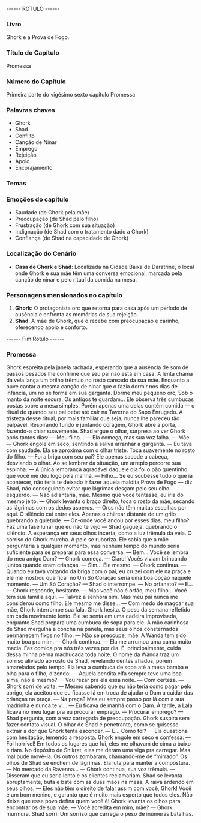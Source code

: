 ------ ROTULO ------

### Livro

Ghork e a Prova de Fogo.

### Título do Capítulo

Promessa

### Número do Capítulo

Primeira parte do vigésimo sexto capítulo Promessa

### Palavras chaves

- Ghork
- Shad
- Conflito
- Canção de Ninar
- Emprego
- Rejeição
- Apoio
- Encorajamento

### Temas

### Emoções do capítulo

- Saudade (de Ghork pela mãe)
- Preocupação (de Shad pelo filho)
- Frustração (de Ghork com sua situação)
- Indignação (de Shad com o tratamento dado a Ghork)
- Confiança (de Shad na capacidade de Ghork)

### Localização do Cenário

- **Casa de Ghork e Shad**: Localizada na Cidade Baixa de Daratrine, o local onde Ghork e sua mãe têm uma conversa emocional, marcada pela canção de ninar e pelo ritual da comida na mesa.

### Personagens mensionados no capítulo

1. **Ghork**: O protagonista orc que retorna para casa após um período de ausência e enfrenta as memórias de sua rejeição.
2. **Shad**: A mãe de Ghork, que o recebe com preocupação e carinho, oferecendo apoio e conforto.

------ Fim Rotulo ------

### Promessa

Ghork espreita pela janela rachada, esperando que a ausência de som de passos pesados lhe confirme que seu pai não está em casa. A lenta chama da vela lança um brilho trêmulo no rosto cansado da sua mãe. Enquanto a ouve cantar a mesma canção de ninar que o fazia dormir nos dias de infância, um nó se forma em sua garganta.
Dorme meu pequeno orc,
Sob o manto da noite escura,
Os antigos te guardam...
Ele observa três cumbucas postas sobre a mesa simples. Porém apenas uma delas contém comida — o ritual de quando seu pai bebe até cair na Taverna do Sapo Enrugado. A tristeza desse ritual, por mais familiar que seja, nunca lhe pareceu tão palpável. Respirando fundo e juntando coragem, Ghork abre a porta, fazendo-a chiar suavemente.
Shad ergue o olhar, surpresa ao ver Ghork após tantos dias:
— Meu filho... — Ela começa, mas sua voz falha.
— Mãe... — Ghork engole em seco, sentindo a saliva arranhar a garganta. — Eu tava com saudade.
Ela se aproxima com o olhar triste. Toca suavemente no rosto do filho.
— Foi a briga com seu pai?
Ele apenas sacode a cabeça, desviando o olhar. Ao se lembrar da situação, um arrepio percorre sua espinha.
— A única lembrança agradável daquele dia foi o pão quentinho que você me deu logo pela manhã.
— Filho... Se eu soubesse tudo o que ia acontecer, não teria te deixado ir fazer aquela maldita Prova de Fogo — diz Shad, não conseguindo evitar que lágrimas desçam pelo seu olho esquerdo.
— Não adiantaria, mãe. Mesmo que você tentasse, eu iria do mesmo jeito. — Ghork levanta o braço direito, toca o rosto da mãe, secando as lágrimas com os dedos ásperos. — Orcs não têm muitas escolhas por aqui.
O silêncio cai entre eles. Apenas o chilrear distante de um grilo quebrando a quietude.
— On-onde você andou por esses dias, meu filho? Faz uma fase lunar que eu não te vejo — Shad gagueja, quebrando o silêncio. A esperança em seus olhos incerta, como a luz trêmula da vela.
O sorriso do Ghork murcha. A pele se ruboriza. Ele sabia que a mãe perguntaria a qualquer momento, mas nenhum tempo do mundo seria suficiente para se preparar para essa conversa.
— Bem... Você se lembra do meu amigo Dam? — Ghork começa.
— Claro! Vocês viviam brincando juntos quando eram crianças.
— Sim... Ele mesmo. — Ghork continua. — Quando eu tava voltando da briga com o pai, eu cruzei com ele na praça e ele me mostrou que ficar no Um Só Coração seria uma boa opção naquele momento.
— Um Só Coração? — Shad o interrompe. — No orfanato?
— É... — Ghork responde, hesitante.
— Mas você não é órfão, meu filho... Você tem sua família aqui.
— Talvez a senhora sim. Mas meu pai nunca me considerou como filho. Ele mesmo me disse... — Com medo de magoar sua mãe, Ghork interrompe sua fala.
Ghork hesita. O peso da semana refletido em cada movimento lento. Ele se senta em uma cadeira improvisada, enquanto Shad prepara uma cumbuca de sopa para ele. A mão carinhosa de Shad mergulha a concha na panela, mas seus olhos consternados permanecem fixos no filho.
— Não se preocupe, mãe. A Wanda tem sido muito boa pra mim. — Ghork continua. — Ela me arrumou uma cama muito macia. Faz comida pra nós três vezes por dia. E, principalmente, cuida dessa minha perna machucada toda noite.
O nome da Wanda traz um sorriso aliviado ao rosto de Shad, revelando dentes afiados, porém amarelados pelo tempo. Ela leva a cumbuca de sopa até a mesa bamba e olha para o filho, dizendo:
— Aquela bendita elfa sempre teve uma boa alma, não é mesmo? — Vou rezar pra ela essa noite.
— Com certeza. — Ghork sorri de volta. — Mesmo sabendo que eu não teria como pagar pelo abrigo, ela aceitou que eu ficasse lá em troca de ajudar o Dam a cuidar das crianças na praça.
— Na praça? Mas eu sempre passo por lá com a sua madrinha e nunca te vi...
— Eu ficava de manhã com o Dam. À tarde, a Lala ficava no meu lugar pra eu procurar emprego.
— Procurar emprego? — Shad pergunta, com a voz carregada de preocupação.
Ghork suspira sem fazer contato visual. O olhar de Shad é penetrante, como se quisesse extrair a dor que Ghork tenta esconder.
— E... Como foi? — Ela questiona com hesitação, temendo a resposta.
Ghork engole em seco e confessa:
— Foi horrível! Em todos os lugares que fui, eles me olhavam de cima a baixo e riam. No depósito de Snikrat, eles me deram uma viga pra carregar. Mas mal pude movê-la. Os outros zombaram, chamando-me de “mirrado”.
Os olhos de Shad se enchem de lágrimas. Ela luta para manter a compostura.
— No mercado da Ravenna... — Ghork continua, sua voz trêmula. — Disseram que eu seria lento e os clientes reclamariam.
Shad se levanta abruptamente, bufa e bate com as duas mãos na mesa. A raiva ardendo em seus olhos.
— Eles não têm o direito de falar assim com você, Ghork! Você é um bom menino, e garanto que é muito mais esperto que todos eles. Não deixe que esse povo defina quem você é!
Ghork levanta os olhos para encontrar os de sua mãe.
— Você acredita em mim, mãe? — Ghork murmura.
Shad sorri. Um sorriso que carrega o peso de inúmeras batalhas.